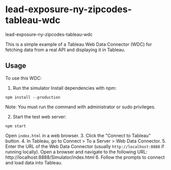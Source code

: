 # lead-exposure-ny-zipcodes-tableau-wdc
 lead-exposure-ny-zipcodes-tableau-wdc

This is a simple example of a Tableau Web Data Connector (WDC) for fetching data from a real API and displaying it in Tableau.

## Usage

To use this WDC:
1. Run the simulator
Install dependencies with npm:
```
npm install --production
```
Note: You must run the command with administrator or sudo privileges.

2. Start the test web server:
```
npm start
```

Open `index.html` in a web browser.
3. Click the "Connect to Tableau" button.
4. In Tableau, go to Connect > To a Server > Web Data Connector.
5. Enter the URL of the Web Data Connector (usually `http://localhost:8888` if running locally).
Open a browser and navigate to the following URL:
http://localhost:8888/Simulator/index.html
6. Follow the prompts to connect and load data into Tableau.
